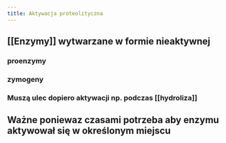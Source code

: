```yaml
---
title: Aktywacja proteolityczna
---
```


## [[Enzymy]] wytwarzane w formie nieaktywnej
### proenzymy
### zymogeny
### Muszą ulec dopiero aktywacji np. podczas [[hydroliza]]
## Ważne poniewaz czasami potrzeba aby enzymu **aktywował się w określonym miejscu**
